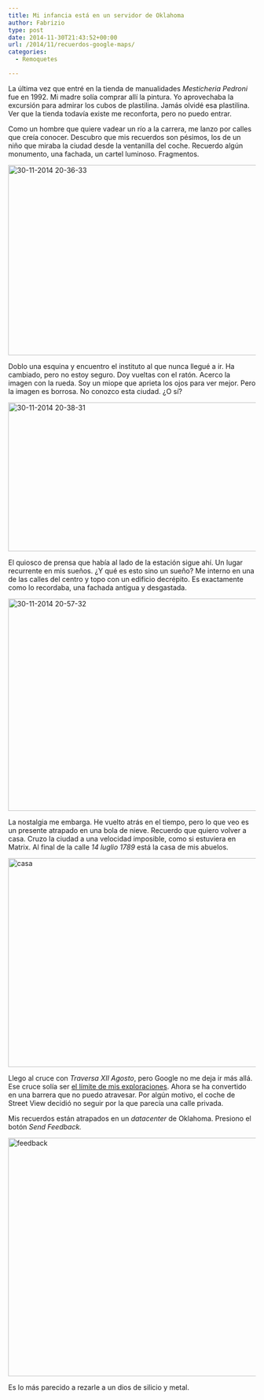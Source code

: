 ```yaml
---
title: Mi infancia está en un servidor de Oklahoma
author: Fabrizio
type: post
date: 2014-11-30T21:43:52+00:00
url: /2014/11/recuerdos-google-maps/
categories:
  - Remoquetes

---
```

La última vez que entré en la tienda de manualidades _Mesticheria Pedroni_ fue en 1992. Mi madre solía comprar allí la pintura. Yo aprovechaba la excursión para admirar los cubos de plastilina. Jamás olvidé esa plastilina. Ver que la tienda todavía existe me reconforta, pero no puedo entrar.

Como un hombre que quiere vadear un río a la carrera, me lanzo por calles que creía conocer. Descubro que mis recuerdos son pésimos, los de un niño que miraba la ciudad desde la ventanilla del coche. Recuerdo algún monumento, una fachada, un cartel luminoso. Fragmentos.

<img class="aligncenter size-large wp-image-244777264" src="https://i2.wp.com/remoquete.com/wp-content/uploads/2014/11/30-11-2014-20-36-33.png?resize=780%2C387" alt="30-11-2014 20-36-33" width="780" height="387" srcset="https://i2.wp.com/remoquete.com/wp-content/uploads/2014/11/30-11-2014-20-36-33.png?resize=1024%2C509 1024w, https://i2.wp.com/remoquete.com/wp-content/uploads/2014/11/30-11-2014-20-36-33.png?resize=300%2C149 300w, https://i2.wp.com/remoquete.com/wp-content/uploads/2014/11/30-11-2014-20-36-33.png?resize=150%2C74 150w, https://i2.wp.com/remoquete.com/wp-content/uploads/2014/11/30-11-2014-20-36-33.png?resize=1200%2C597 1200w, https://i2.wp.com/remoquete.com/wp-content/uploads/2014/11/30-11-2014-20-36-33.png?resize=400%2C199 400w, https://i2.wp.com/remoquete.com/wp-content/uploads/2014/11/30-11-2014-20-36-33.png?resize=800%2C398 800w, https://i2.wp.com/remoquete.com/wp-content/uploads/2014/11/30-11-2014-20-36-33.png?resize=200%2C99 200w, https://i2.wp.com/remoquete.com/wp-content/uploads/2014/11/30-11-2014-20-36-33.png?w=1370 1370w" sizes="(max-width: 780px) 100vw, 780px" data-recalc-dims="1" /> 

Doblo una esquina y encuentro el instituto al que nunca llegué a ir. Ha cambiado, pero no estoy seguro. Doy vueltas con el ratón. Acerco la imagen con la rueda. Soy un miope que aprieta los ojos para ver mejor. Pero la imagen es borrosa. No conozco esta ciudad. ¿O sí?

<img class="aligncenter size-large wp-image-244777265" src="https://i2.wp.com/remoquete.com/wp-content/uploads/2014/11/30-11-2014-20-38-31.png?resize=780%2C303" alt="30-11-2014 20-38-31" width="780" height="303" srcset="https://i2.wp.com/remoquete.com/wp-content/uploads/2014/11/30-11-2014-20-38-31.png?resize=1024%2C399 1024w, https://i2.wp.com/remoquete.com/wp-content/uploads/2014/11/30-11-2014-20-38-31.png?resize=300%2C117 300w, https://i2.wp.com/remoquete.com/wp-content/uploads/2014/11/30-11-2014-20-38-31.png?resize=150%2C58 150w, https://i2.wp.com/remoquete.com/wp-content/uploads/2014/11/30-11-2014-20-38-31.png?resize=1200%2C468 1200w, https://i2.wp.com/remoquete.com/wp-content/uploads/2014/11/30-11-2014-20-38-31.png?resize=400%2C156 400w, https://i2.wp.com/remoquete.com/wp-content/uploads/2014/11/30-11-2014-20-38-31.png?resize=800%2C312 800w, https://i2.wp.com/remoquete.com/wp-content/uploads/2014/11/30-11-2014-20-38-31.png?resize=200%2C78 200w, https://i2.wp.com/remoquete.com/wp-content/uploads/2014/11/30-11-2014-20-38-31.png?w=1586 1586w" sizes="(max-width: 780px) 100vw, 780px" data-recalc-dims="1" /> 

El quiosco de prensa que había al lado de la estación sigue ahí. Un lugar recurrente en mis sueños. ¿Y qué es esto sino un sueño? Me interno en una de las calles del centro y topo con un edificio decrépito. Es exactamente como lo recordaba, una fachada antigua y desgastada.

<img class="aligncenter size-large wp-image-244777267" src="https://i2.wp.com/remoquete.com/wp-content/uploads/2014/11/30-11-2014-20-57-32.png?resize=780%2C432" alt="30-11-2014 20-57-32" width="780" height="432" srcset="https://i2.wp.com/remoquete.com/wp-content/uploads/2014/11/30-11-2014-20-57-32.png?resize=1024%2C568 1024w, https://i2.wp.com/remoquete.com/wp-content/uploads/2014/11/30-11-2014-20-57-32.png?resize=300%2C166 300w, https://i2.wp.com/remoquete.com/wp-content/uploads/2014/11/30-11-2014-20-57-32.png?resize=150%2C83 150w, https://i2.wp.com/remoquete.com/wp-content/uploads/2014/11/30-11-2014-20-57-32.png?resize=1200%2C666 1200w, https://i2.wp.com/remoquete.com/wp-content/uploads/2014/11/30-11-2014-20-57-32.png?resize=400%2C222 400w, https://i2.wp.com/remoquete.com/wp-content/uploads/2014/11/30-11-2014-20-57-32.png?resize=800%2C444 800w, https://i2.wp.com/remoquete.com/wp-content/uploads/2014/11/30-11-2014-20-57-32.png?resize=200%2C111 200w, https://i2.wp.com/remoquete.com/wp-content/uploads/2014/11/30-11-2014-20-57-32.png?w=1371 1371w" sizes="(max-width: 780px) 100vw, 780px" data-recalc-dims="1" /> 

La nostalgia me embarga. He vuelto atrás en el tiempo, pero lo que veo es un presente atrapado en una bola de nieve. Recuerdo que quiero volver a casa. Cruzo la ciudad a una velocidad imposible, como si estuviera en Matrix. Al final de la calle _14 luglio 1789_ está la casa de mis abuelos.

<p style="text-align: left;">
  <img class="aligncenter size-full wp-image-244777271" src="https://i2.wp.com/remoquete.com/wp-content/uploads/2014/11/casa.gif?resize=780%2C425" alt="casa" width="780" height="425"  data-recalc-dims="1" />
</p>

<p style="text-align: left;">
  Llego al cruce con <em>Traversa XII Agosto</em>, pero Google no me deja ir más allá. Ese cruce solía ser <a href="http://remoquete.com/2009/11/15/limbo/">el límite de mis exploraciones</a>. Ahora se ha convertido en una barrera que no puedo atravesar. Por algún motivo, el coche de Street View decidió no seguir por la que parecía una calle privada.
</p>

<p style="text-align: left;">
  Mis recuerdos están atrapados en un <em>datacenter</em> de Oklahoma. Presiono el botón <em>Send Feedback.</em>
</p>

<p style="text-align: left;">
  <img class="aligncenter size-full wp-image-244777279" src="https://i2.wp.com/remoquete.com/wp-content/uploads/2014/11/feedback.png?resize=748%2C485" alt="feedback" width="748" height="485" srcset="https://i2.wp.com/remoquete.com/wp-content/uploads/2014/11/feedback.png?w=748 748w, https://i2.wp.com/remoquete.com/wp-content/uploads/2014/11/feedback.png?resize=300%2C194 300w, https://i2.wp.com/remoquete.com/wp-content/uploads/2014/11/feedback.png?resize=150%2C97 150w, https://i2.wp.com/remoquete.com/wp-content/uploads/2014/11/feedback.png?resize=400%2C259 400w, https://i2.wp.com/remoquete.com/wp-content/uploads/2014/11/feedback.png?resize=200%2C129 200w" sizes="(max-width: 748px) 100vw, 748px" data-recalc-dims="1" />
</p>

<p style="text-align: left;">
  Es lo más parecido a rezarle a un dios de silicio y metal.
</p>